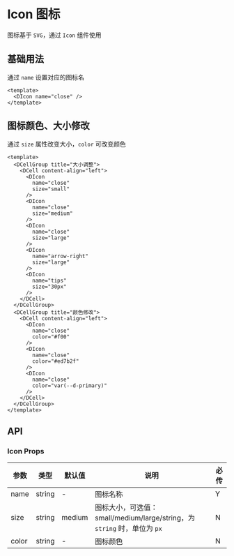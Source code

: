 # Icon 图标

图标基于 `SVG`，通过 `Icon` 组件使用

## 基础用法

通过 `name` 设置对应的图标名

```vue preview type=h5
<template>
  <DIcon name="close" />
</template>
```

## 图标颜色、大小修改

通过 `size` 属性改变大小，`color` 可改变颜色

```vue preview type=h5
<template>
  <DCellGroup title="大小调整">
    <DCell content-align="left">
      <DIcon
        name="close"
        size="small"
      />
      <DIcon
        name="close"
        size="medium"
      />
      <DIcon
        name="close"
        size="large"
      />
      <DIcon
        name="arrow-right"
        size="large"
      />
      <DIcon
        name="tips"
        size="30px"
      />
    </DCell>
  </DCellGroup>
  <DCellGroup title="颜色修改">
    <DCell content-align="left">
      <DIcon
        name="close"
        color="#f00"
      />
      <DIcon
        name="close"
        color="#ed7b2f"
      />
      <DIcon
        name="close"
        color="var(--d-primary)"
      />
    </DCell>
  </DCellGroup>
</template>
```

## API

### Icon Props

| 参数  | 类型   | 默认值 | 说明                                                                     | 必传 |
| ----- | ------ | ------ | ------------------------------------------------------------------------ | ---- |
| name  | string | -      | 图标名称                                                                 | Y    |
| size  | string | medium | 图标大小，可选值：small/medium/large/string，为 `string` 时，单位为 `px` | N    |
| color | string | -      | 图标颜色                                                                 | N    |
